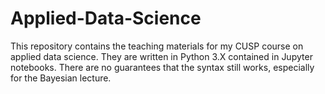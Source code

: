 # Applied-Data-Science
This repository contains the teaching materials for my CUSP course on applied data science.
They are written in Python 3.X contained in Jupyter notebooks.
There are no guarantees that the syntax still works, especially for the Bayesian lecture.
